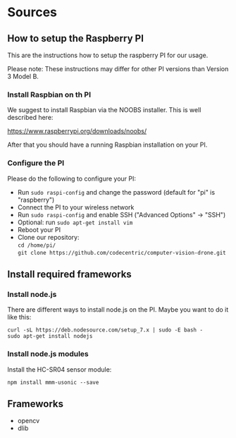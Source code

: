 # Sources

## How to setup the Raspberry PI

This are the instructions how to setup the raspberry PI for our usage.

Please note: These instructions may differ for other PI versions than Version 3 Model B.

 
### Install Raspbian on th PI

We suggest to install Raspbian via the NOOBS installer. This is well described here:

https://www.raspberrypi.org/downloads/noobs/

After that you should have a running Raspbian installation on your PI.

### Configure the PI

Please do the following to configure your PI:

- Run `sudo raspi-config` and change the password (default for "pi" is "raspberry")
- Connect the PI to your wireless network
- Run `sudo raspi-config` and enable SSH ("Advanced Options" -> "SSH")
- Optional: run `sudo apt-get install vim`
- Reboot your PI
- Clone our repository:  
  `cd /home/pi/`  
  `git clone https://github.com/codecentric/computer-vision-drone.git`

## Install required frameworks

### Install node.js

There are different ways to install node.js on the PI. Maybe you want to do it like this:

`curl -sL https://deb.nodesource.com/setup_7.x | sudo -E bash -`  
`sudo apt-get install nodejs`


### Install node.js modules

Install the HC-SR04 sensor module:

`npm install mmm-usonic --save`

  

## Frameworks

* opencv
* dlib
